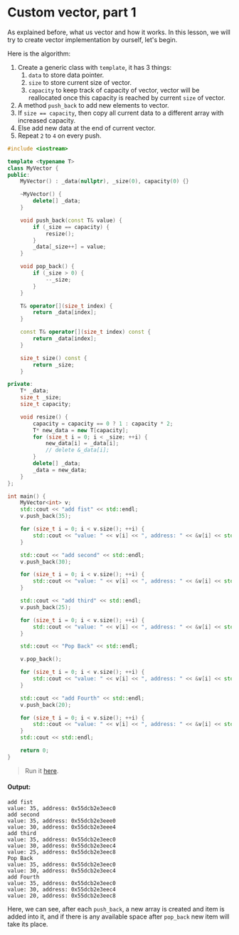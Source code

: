 # Custom vector, part 1

As explained before, what us vector and how it works. In this lesson, we will  try to create vector implementation by ourself, let's begin.

Here is the algorithm:

1. Create a generic class with `template`, it has 3 things:
   1. `data` to store data pointer.
   2. `size` to store current size of vector.
   3. `capacity` to keep track of capacity of vector, vector will be reallocated once this capacity is reached by current `size` of vector.
2. A method `push_back` to add new elements to vector.
3. If `size == capacity`, then copy all current data to a different array with increased capacity.
4. Else add  new data at the end of current vector.
5. Repeat `2` to `4` on every push.

```cpp
#include <iostream>

template <typename T>
class MyVector {
public:
    MyVector() : _data(nullptr), _size(0), capacity(0) {}

    ~MyVector() {
        delete[] _data;
    }

    void push_back(const T& value) {
        if (_size == capacity) {
            resize();
        }
        _data[_size++] = value;
    }

    void pop_back() {
        if (_size > 0) {
            --_size;
        }
    }

    T& operator[](size_t index) {
        return _data[index];
    }

    const T& operator[](size_t index) const {
        return _data[index];
    }

    size_t size() const {
        return _size;
    }

private:
    T* _data;
    size_t _size;
    size_t capacity;

    void resize() {
        capacity = capacity == 0 ? 1 : capacity * 2;
        T* new_data = new T[capacity];
        for (size_t i = 0; i < _size; ++i) {
            new_data[i] = _data[i];
            // delete &_data[i];
        }
        delete[] _data;
        _data = new_data;
    }
};

int main() {
    MyVector<int> v;
    std::cout << "add fist" << std::endl;
    v.push_back(35);

    for (size_t i = 0; i < v.size(); ++i) {
        std::cout << "value: " << v[i] << ", address: " << &v[i] << std::endl;
    }

    std::cout << "add second" << std::endl;
    v.push_back(30);

    for (size_t i = 0; i < v.size(); ++i) {
        std::cout << "value: " << v[i] << ", address: " << &v[i] << std::endl;
    }

    std::cout << "add third" << std::endl;
    v.push_back(25);

    for (size_t i = 0; i < v.size(); ++i) {
        std::cout << "value: " << v[i] << ", address: " << &v[i] << std::endl;
    }

    std::cout << "Pop Back" << std::endl;

    v.pop_back();

    for (size_t i = 0; i < v.size(); ++i) {
        std::cout << "value: " << v[i] << ", address: " << &v[i] << std::endl;
    }

    std::cout << "add Fourth" << std::endl;
    v.push_back(20);

    for (size_t i = 0; i < v.size(); ++i) {
        std::cout << "value: " << v[i] << ", address: " << &v[i] << std::endl;
    }
    std::cout << std::endl;

    return 0;
}
```

> Run it [here](https://onecompiler.com/cpp/42ng6ddpa).

#### Output:

```
add fist
value: 35, address: 0x55dcb2e3eec0
add second
value: 35, address: 0x55dcb2e3eee0
value: 30, address: 0x55dcb2e3eee4
add third
value: 35, address: 0x55dcb2e3eec0
value: 30, address: 0x55dcb2e3eec4
value: 25, address: 0x55dcb2e3eec8
Pop Back
value: 35, address: 0x55dcb2e3eec0
value: 30, address: 0x55dcb2e3eec4
add Fourth
value: 35, address: 0x55dcb2e3eec0
value: 30, address: 0x55dcb2e3eec4
value: 20, address: 0x55dcb2e3eec8
```

Here, we can see, after each `push_back`, a new array is created and item is added into it, and if there is any available space after `pop_back` new item will take its place.

